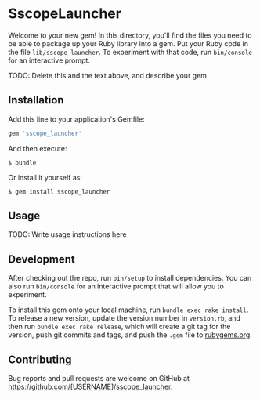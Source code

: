 # SscopeLauncher

Welcome to your new gem! In this directory, you'll find the files you need to be able to package up your Ruby library into a gem. Put your Ruby code in the file `lib/sscope_launcher`. To experiment with that code, run `bin/console` for an interactive prompt.

TODO: Delete this and the text above, and describe your gem

## Installation

Add this line to your application's Gemfile:

```ruby
gem 'sscope_launcher'
```

And then execute:

    $ bundle

Or install it yourself as:

    $ gem install sscope_launcher

## Usage

TODO: Write usage instructions here

## Development

After checking out the repo, run `bin/setup` to install dependencies. You can also run `bin/console` for an interactive prompt that will allow you to experiment.

To install this gem onto your local machine, run `bundle exec rake install`. To release a new version, update the version number in `version.rb`, and then run `bundle exec rake release`, which will create a git tag for the version, push git commits and tags, and push the `.gem` file to [rubygems.org](https://rubygems.org).

## Contributing

Bug reports and pull requests are welcome on GitHub at https://github.com/[USERNAME]/sscope_launcher.

